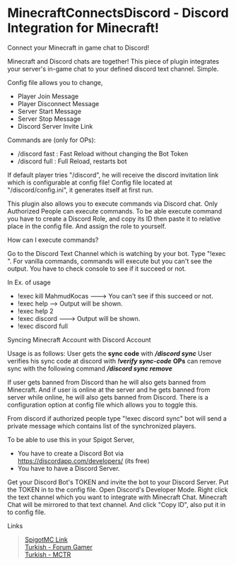 # MinecraftConnectsDiscord - Discord Integration for Minecraft! 
Connect your Minecraft in game chat to Discord!

Minecraft and Discord chats are together! This piece of plugin integrates your server's in-game chat to your defined discord text channel. Simple.

Config file allows you to change,

* Player Join Message
* Player Disconnect Message
* Server Start Message
* Server Stop Message
* Discord Server Invite Link

Commands are (only for OPs):

* /discord fast : Fast Reload without changing the Bot Token
* /discord full : Full Reload, restarts bot

If default player tries "/discord", he will receive the discord invitation link which is configurable at config file!
Config file located at "/discord/config.ini", it generates itself at first run.

This plugin also allows you to execute commands via Discord chat.
Only Authorized People can execute commands. To be able execute command you have to create a Discord Role, and copy its ID then paste it to relative place in the config file. And assign the role to yourself.

How can I execute commands?

Go to the Discord Text Channel which is watching by your bot. Type "!exec ". For vanilla commands, commands will execute but you can't see the output. You have to check console to see if it succeed or not.

In Ex. of usage

*    !exec kill MahmudKocas ---> You can't see if this succeed or not.
*    !exec help --> Output will be shown.
*    !exec help 2
*    !exec discord ---> Output will be shown.
*    !exec discord full

Syncing Minecraft Account with Discord Account

Usage is as follows:
User gets the **sync code** with
***/discord sync***
User verifies his sync code at discord with
***!verify sync-code***
**OPs** can remove sync with the following command
***/discord sync remove <minecraft-username>***

If user gets banned from Discord than he will also gets banned from Minecraft. And if user is online at the server and he gets banned from server while online, he will also gets banned from Discord. There is a configuration option at config file which allows you to toggle this.

From discord if authorized people type "!exec discord sync" bot will send a private message which contains list of the synchronized players.

To be able to use this in your Spigot Server,

* You have to create a Discord Bot via https://discordapp.com/developers/ (its free)
* You have to have a Discord Server.

Get your Discord Bot's TOKEN and invite the bot to your Discord Server. Put the TOKEN in to the config file.
Open Discord's Developer Mode. Right click the text channel which you want to integrate with Minecraft Chat. Minecraft Chat will be mirrored to that text channel. And click "Copy ID", also put it in to config file. 

Links
> [SpigotMC Link](https://www.spigotmc.org/resources/minecraft-chat-connects-to-discord-chat.72427/ "Click to see Spigot Page!")<br>
> [Turkish - Forum Gamer](https://forum.gamer.com.tr/konu/minecraft-connects-to-discord-bir-spigot-plugini.436127 "Forum Gamer'da ki Konumuz")<br>
> [Turkish - MCTR](https://www.mc-tr.com/konu/minecraft-connects-to-discord-bir-spigot-plugini.69826/ "MC-TR Forumundaki Konumuz")
